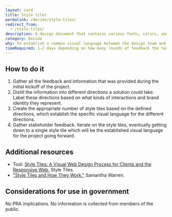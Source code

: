 ```yaml
---
layout: card
title: Style tiles
permalink: /decide/style-tiles/
redirect_from:
  - /style-tiles/
description: A design document that contains various fonts, colors, and UI elements that communicate the visual brand direction for a website or application.
category: Decide
why: To establish a common visual language between the design team and stakeholders. It also acts as a collaboration artifact that both the design team and stakeholders can use to contribute to the final design direction.
timeRequired: 1–2 days depending on how many rounds of feedback the team offers
---
```


## How to do it

1. Gather all the feedback and information that was provided during the initial kickoff of the project.
1. Distill the information into different directions a solution could take. Label these directions based on what kinds of interactions and brand identity they represent.
1. Create the appropriate number of style tiles based on the defined directions, which establish the specific visual language for the different directions.
1. Gather stakeholder feedback. Iterate on the style tiles, eventually getting down to a single style tile which will be the established visual language for the project going forward.

<section class="method--section method--section--additional-resources" markdown="1"> 

## Additional resources  

- Tool: <a href="http://styletil.es/">Style Tiles: A Visual Web Design Process for Clients and the Responsive Web.</a> Style Tiles.
- <a href="http://alistapart.com/article/style-tiles-and-how-they-work">"Style Tiles and How They Work."</a> Samantha Warren.
</section>

<section class="method--section method--section--government-considerations" markdown="1" >

## Considerations for use in government  

No PRA implications. No information is collected from members of the public.
</section>
